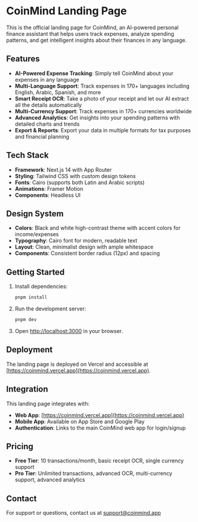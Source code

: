 # CoinMind Landing Page

This is the official landing page for CoinMind, an AI-powered personal finance assistant that helps users track expenses, analyze spending patterns, and get intelligent insights about their finances in any language.

## Features

- **AI-Powered Expense Tracking**: Simply tell CoinMind about your expenses in any language
- **Multi-Language Support**: Track expenses in 170+ languages including English, Arabic, Spanish, and more
- **Smart Receipt OCR**: Take a photo of your receipt and let our AI extract all the details automatically
- **Multi-Currency Support**: Track expenses in 170+ currencies worldwide
- **Advanced Analytics**: Get insights into your spending patterns with detailed charts and trends
- **Export & Reports**: Export your data in multiple formats for tax purposes and financial planning

## Tech Stack

- **Framework**: Next.js 14 with App Router
- **Styling**: Tailwind CSS with custom design tokens
- **Fonts**: Cairo (supports both Latin and Arabic scripts)
- **Animations**: Framer Motion
- **Components**: Headless UI

## Design System

- **Colors**: Black and white high-contrast theme with accent colors for income/expenses
- **Typography**: Cairo font for modern, readable text
- **Layout**: Clean, minimalist design with ample whitespace
- **Components**: Consistent border radius (12px) and spacing

## Getting Started

1. Install dependencies:
   ```bash
   pnpm install
   ```

2. Run the development server:
   ```bash
   pnpm dev
   ```

3. Open [http://localhost:3000](http://localhost:3000) in your browser.

## Deployment

The landing page is deployed on Vercel and accessible at [https://coinmind.vercel.app](https://coinmind.vercel.app).

## Integration

This landing page integrates with:
- **Web App**: [https://coinmind.vercel.app](https://coinmind.vercel.app)
- **Mobile App**: Available on App Store and Google Play
- **Authentication**: Links to the main CoinMind web app for login/signup

## Pricing

- **Free Tier**: 10 transactions/month, basic receipt OCR, single currency support
- **Pro Tier**: Unlimited transactions, advanced OCR, multi-currency support, advanced analytics

## Contact

For support or questions, contact us at support@coinmind.app
